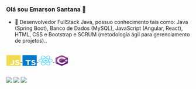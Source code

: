 ### Olá sou Emarson Santana 👋

- 🌱 Desenvolvedor FullStack Java, possuo conhecimento tais como: Java (Spring Boot), Banco de Dados (MySQL), JavaScript (Angular, React), HTML, CSS e Bootstrap e SCRUM (metodologia ágil para gerenciamento de projetos)..

<div>
  <a href="https://github.com/EmersonSantana1994">

</div>
  <div style="display: inline_block"><br>
  <img align="center" alt="Eme-Js" height="30" width="40" src="https://raw.githubusercontent.com/devicons/devicon/master/icons/javascript/javascript-plain.svg">
  <img align="center" alt="Eme-Ts" height="30" width="40" src="https://raw.githubusercontent.com/devicons/devicon/master/icons/typescript/typescript-plain.svg">
  <img align="center" alt="Eme-React" height="30" width="40" src="https://raw.githubusercontent.com/devicons/devicon/master/icons/react/react-original.svg">
  <img align="center" alt="Eme-Csharp" height="30" width="40" src="https://raw.githubusercontent.com/devicons/devicon/master/icons/csharp/csharp-original.svg">
 
</div>
  
  ##

<div>
  </div>

  <a href="https://www.instagram.com/_emesantana/" target="_blank"><img src="https://img.shields.io/badge/-Instagram-%23E4405F?style=for-the-badge&logo=instagram&logoColor=white" target="_blank"></a>
  <a href = "mailto:emerson1994vp@gmail.com"><img src="https://img.shields.io/badge/-Gmail-%23333?style=for-the-badge&logo=gmail&logoColor=white" target="_blank"></a>
  <a href="https://www.linkedin.com/in/emerson-santana-b36296161/" target="_blank"><img src="https://img.shields.io/badge/-LinkedIn-%230077B5?style=for-the-badge&logo=linkedin&logoColor=white" target="_blank"></a> 
 
  <div>
